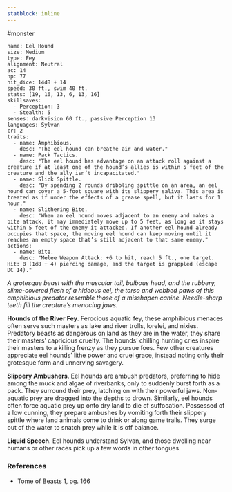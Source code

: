 ```yaml
---
statblock: inline
---
```

 #monster 

```statblock
name: Eel Hound
size: Medium
type: Fey
alignment: Neutral
ac: 14
hp: 77
hit_dice: 14d8 + 14
speed: 30 ft., swim 40 ft.
stats: [19, 16, 13, 6, 13, 16]
skillsaves:
  - Perception: 3
  - Stealth: 5
senses: darkvision 60 ft., passive Perception 13
languages: Sylvan
cr: 2
traits:
  - name: Amphibious.
    desc: "The eel hound can breathe air and water."
  - name: Pack Tactics.
    desc: "The eel hound has advantage on an attack roll against a creature if at least one of the hound’s allies is within 5 feet of the creature and the ally isn’t incapacitated."
  - name: Slick Spittle.
    desc: "By spending 2 rounds dribbling spittle on an area, an eel hound can cover a 5-foot square with its slippery saliva. This area is treated as if under the effects of a grease spell, but it lasts for 1 hour."
  - name: Slithering Bite.
    desc: "When an eel hound moves adjacent to an enemy and makes a bite attack, it may immediately move up to 5 feet, as long as it stays within 5 feet of the enemy it attacked. If another eel hound already occupies that space, the moving eel hound can keep moving until it reaches an empty space that’s still adjacent to that same enemy."
actions:
  - name: Bite.
    desc: "Melee Weapon Attack: +6 to hit, reach 5 ft., one target. Hit: 8 (1d8 + 4) piercing damage, and the target is grappled (escape DC 14)."
```

_A grotesque beast with the muscular tail, bulbous head, and the rubbery, slime-covered flesh of a hideous eel, the torso and webbed paws of this amphibious predator resemble those of a misshapen canine. Needle-sharp teeth fill the creature’s menacing jaws._

**Hounds of the River Fey**. Ferocious aquatic fey, these amphibious menaces often serve such masters as lake and river trolls, lorelei, and nixies. Predatory beasts as dangerous on land as they are in the water, they share their masters’ capricious cruelty. The hounds’ chilling hunting cries inspire their masters to a killing frenzy as they pursue foes. Few other creatures appreciate eel hounds’ lithe power and cruel grace, instead noting only their grotesque form and unnerving savagery.

**Slippery Ambushers**. Eel hounds are ambush predators, preferring to hide among the muck and algae of riverbanks, only to suddenly burst forth as a pack. They surround their prey, latching on with their powerful jaws. Non-aquatic prey are dragged into the depths to drown. Similarly, eel hounds often force aquatic prey up onto dry land to die of suffocation.
Possessed of a low cunning, they prepare ambushes by vomiting forth their slippery spittle where land animals come to drink or along game trails. They surge out of the water to snatch prey while it is off balance.

**Liquid Speech**. Eel hounds understand Sylvan, and those dwelling near humans or other races pick up a few words in other tongues.

### References

* Tome of Beasts 1, pg. 166
